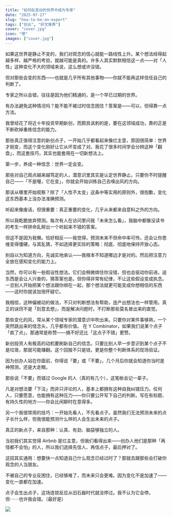 ```yaml
---
title: "如何在变动的世界中成为专家"
date: "2025-07-27"
slug: "how-to-be-an-expert"
tags: ["创业", "好文推荐"]
cover: "cover.jpg"
icon: "😎"
images: ["cover.jpg"]
---
```

如果这世界是静止不变的，我们对观念的信心就能一路线性上升。某个想法经得起越多样、越严格的考验，就越可能是真的。许多人其实默默相信这一点——对「人性」这种变化不大的领域来说，这么想或许没错。



但对那些会变的东西——也就是几乎所有其他事物——你就不能再这样信任自己的判断了。



专家之所以会错，往往是因为他们精通的，是一个早已过期的世界。



有办法避免这种情况吗？能不能不被过时信念困住？答案是——可以，但得靠一点方法。



我曾经花了将近十年投资早期新创，而颇具讽刺的是，要在这领域成功，靠的正是不断砍掉重练信念的能力。



那些真正值得注意的新创点子，一开始几乎都看起来像烂主意，原因很简单：世界才刚变，而这个变化刚好让它从坏变成了对。我花了很多时间学会分辨这种「翻盘」，而这套技巧，其实也能套用在一切新想法上。



第一步，养成一种信念：世界一定会变。



那些对自己观点越来越笃定的人，潜意识里其实是认定世界静止。只要你不时提醒自己——「不是喔，它在变」，你就会开始训练自己去嗅出风的方向。



那该从哪里开始观察？除了「人性不太变」这条中等实用的原则外，很抱歉，变化这东西基本上没办法准确预测。



听起来像废话，但很重要：真正重要的变化，几乎从来都来自意料之外的方向。



所以我乾脆放弃预测。每次有人在访问里问我「未来怎么看」，我脑中都像没读书的考生一样拼命乱掰出一个听起来不错的答案。



但这不是因为我懒。恰好相反——我觉得，预测未来不但命中率可怜，还会让你思维变得僵硬。与其乱猜，不如选择更实际的策略：彻底、彻底地保持开放心态。



别自以为知道方向，先诚实地承认——我根本不知道哪边才是对的。然后把注意力全放在感知变化的能力上。



当然，你可以有一些假设性想法。它们会稍微绑住你没错，但也会驱动你前进。追东西是会让人兴奋的，猜答案也是。但你得非常有纪律，不让这些假设变成执念。
一旦别人开始把某个想法跟你绑在一起，那个想法就更可能变成你想相信的东西——这时你就该加倍怀疑它。



我相信，这种偏被动的做法，不只对判断想法有帮助，连产出想法也一样管用。真正的诀窍不是「刻意去想」，而是解决问题时，不打断那些莫名冒出来的直觉。



那些变化的风，常从某个领域专家的潜意识中吹出来。只要你对某件事够熟，一个突然跳出来的怪念头，几乎都有价值。
在 Y Combinator，如果我们说某个点子「疯了点」，那通常是称赞——搞不好还比「这点子不错」更赞。



新创投资人有极高的动机要刷新自己的信念。只要比别人早一步意识到某个点子不是垃圾，那就可能赚翻。这个回报不只是钱，更是你整个判断体系的现场验证。



因为创办人站在你面前，你得说「要」或「不要」，几个月后你就会知道你当时是神预测，还是大走眼。



那些说「不要」而错过 Google 的人（真的有几个），这笔帐会记一辈子。



凡是对想法要「下注」而非只评论的人，基本上都拥有这种自我纠错压力。任何人，只要愿意，也能拥有这种压力——你只要公开写下自己的判断。写在有标题、有持久性的地方——你会比闲聊时在意得多。



另一个我很常用的技巧：一开始先看人，不先看点子。虽然我们无法预测未来的点子长什么样，但我很能预测什么样的人会生出未来的点子。



真正的新点子，来自那种：认真、有劲、脑袋够独立的人。



当初我们其实觉得 Airbnb 是烂主意，但我们看得出来——创办人他们是那种「再怪都不会怕」的人，所以我们选择先信人、再信点子，最后押对了。



这招其实通用：想要快一点知道自己什么观念已经过时了？那就去跟那些会打破你观念的人当朋友。



不被自己的专业反困住，已经够难了，而未来只会更难。因为变化不是加速了——变化一直都在加速。



点子会生出点子，这场连锁反应从旧石器时代就没停过。我不认为它会停。
但⋯⋯也许我会错。（最好是）




![](https://prod-files-secure.s3.us-west-2.amazonaws.com/112d0858-5090-4d34-a606-b75eb8d65fd2/46476355-9cf3-4e99-9b7a-3531bc426380/1000202064.png?X-Amz-Algorithm=AWS4-HMAC-SHA256&X-Amz-Content-Sha256=UNSIGNED-PAYLOAD&X-Amz-Credential=ASIAZI2LB466ULZW54X5%2F20251023%2Fus-west-2%2Fs3%2Faws4_request&X-Amz-Date=20251023T094705Z&X-Amz-Expires=3600&X-Amz-Security-Token=IQoJb3JpZ2luX2VjEIn%2F%2F%2F%2F%2F%2F%2F%2F%2F%2FwEaCXVzLXdlc3QtMiJHMEUCIQCNRFGHSCPv4GjzhC9A%2FVapLCu%2FEz1hueqbMU3uXcZrKgIgYFcLJPCKoi%2BXBxcEnO%2Boc%2FKG1cF5cOfBe6gFpdWR1N0q%2FwMIQhAAGgw2Mzc0MjMxODM4MDUiDCow%2BtAyCP8TT%2BQm1CrcAwvtuub8GauXLRw1h5EjOk5VHBBTP11%2BJB6rfDNGpdotOeAxYYkkZshnwBTe50iSXhKsU1BCWqPnjo0iBaRwhFQ2Cg3yedPyASdUx3q%2FMyZ%2BGObku%2FyQvDiCJXwfBMJ%2FmzS%2Ftv1d%2B24W1xDwk%2BspuNhTOuY%2FWTZ65sHQ%2Fm1k6NAlrQt8InfQiDfhLiWE9XRLe5Pu2t2BHSaQkfHFxPseu8RUv1XFuNrRLVbfEZD6CQAHyy%2BScKDjGcMkoylL0nciZDyMkJfVGDa3feyCkTyaHAkEuyPwxujP4EfEuPBZ%2FZwZInRhCeAU0GXkY9JVRpTSIyGlIOHMI6fNom3H0ZLeWKo7uVc0o8d5UsjBCIQ09ZdtOk80W98lpMiueOhrJECG6E2PrSqPs5BFEes3QckgAgV9ngjvhYJxc6%2BND%2ByGW8suONy%2FgzX07REwSwvzpniRQ%2B%2BBK5YXpkc%2Ff%2Bz8l%2FypEbqksTZ82TV2gqLQPiBNKyWrpxy0S2rORVstXcTrLURwGJD58NU0bU66MbesgnQi7JeM1PqQFNhpmTFGSl7VfMxcwtwO%2BJSO53Q095EamkF5LjAsiys0DhVJv59hiQvdm624IGA3uUw8HYhuJQPTZdOsrz6wqzweIjawf%2BMKMMvS58cGOqUBvIpdZH%2Fr10%2F5%2BFKOk0fKIy0riOVeqDy7AFJwuoAFPnJzRfxX2DSe4HFeMDHNqjRLXwZy4Xcgr%2FnsP%2FQrSM1Sa7VOZxn34rfEFW3VGBW%2BOIXWakrAmhnkJ9Hl1sODUYawoPlAmbbEUd8gB%2BGg2sq3%2FyBCqVZnjr3p4NJCM6qX00xZUugikwA2I6WysJgnKVrnKxl0zYBeJ9BrBKoayVOVB25u0Okp&X-Amz-Signature=44e419e637b2cca1ecaf257a4afc407039b90537e6d34fc0d669433799aaf65c&X-Amz-SignedHeaders=host&x-amz-checksum-mode=ENABLED&x-id=GetObject)

